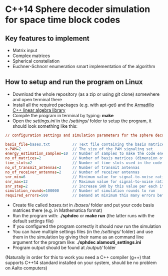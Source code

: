 C++14 Sphere decoder simulation for space time block codes
==========================================================

Key features to implement
-------------------------
- Matrix input
- Complex matrices
- Spherical constellation
- Euchner-Schnorr enumeration smart implementation of the algorithm

How to setup and run the program on Linux
-----------------------------------------
- Download the whole repository (as a zip or using git clone) somewhere and open terminal there
- Install all the required packages (e.g. with apt-get) and the [Armadillo C++ linear algebra library](http://arma.sourceforge.net/download.html)
- Compile the program in terminal by typing: **make**
- Open the *settings.ini* in the */settings/* folder to setup the program, it should look something like this:

```ini
// configuration settings and simulation parameters for the sphere decoder program //

basis_file=bases.txt          // Text file containing the basis matrices
x-PAM=2                       // The size of the PAM signaling set
energy_estimation_samples=10  // Number of samples to make the code energy estimation (-1 = sample all)
no_of_matrices=2              // Number of basis matrices (dimension of the data vectors)
time_slots=2                  // Number of time slots used in the code
no_of_transmit_antennas=2     // Number of transmit antennas
no_of_receiver_antennas=2     // Number of receiver antennas
snr_min=6                     // Minimum value for signal-to-noise ratio
snr_max=12                    // Maximum value for signal-to-noise ratio
snr_step=2                    // Increase SNR by this value per each iteration
simulation_rounds=100000      // Number of simulation rounds to run
required_errors=500           // Demand at minimum this many errors before the simulation ends
```

- Create file called *bases.txt* in */bases/* folder and put your code basis matrices there (e.g. in Mathematica format)
- Run the program with: **./sphdec** or **make run** (the latter runs with the default settings file)
- If you configured the program correctly it should now run the simulation
- You can have multiple settings files (in the */settings/* folder) and use them in the simulation by giving their name as an command line argument for the program like: **./sphdec alamouti_settings.ini**
- Program output should be found at */output/* folder

(Naturally in order for this to work you need a C++ compiler (g++) that supports C++14 standard installed on your system, should be no problem on Aalto computers)